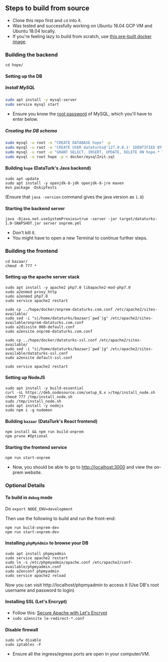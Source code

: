 ## Steps to build from source

- Clone this repo first and `cd` into it.
- Was tested and successfully working on Ubuntu 16.04 GCP VM and Ubuntu 18.04 locally.
- If you're feeling lazy to build from scratch, use [this pre-built docker image](https://medium.com/@dataturks/dataturks-on-prem-a-fully-self-hosted-data-annotation-solution-86b455bf0634).

### Building the backend

```
cd hope/
```

#### Setting up the DB
##### Install MySQL
```bash
sudo apt install -y mysql-server
sudo service mysql start
```
- Ensure you know the [root password](https://stackoverflow.com/a/54165621/5002496) of MySQL, which you'll have to enter below.

##### Creating the DB schema
```bash
sudo mysql -u root -e "CREATE DATABASE hope" -p
sudo mysql -u root -e "CREATE USER dataturks@'127.0.0.1' IDENTIFIED BY '12345';" -p
sudo mysql -u root -e "GRANT SELECT, INSERT, UPDATE, DELETE ON hope.* TO dataturks@127.0.0.1;FLUSH PRIVILEGES;" -p
sudo mysql -u root hope -p < docker/mysqlInit.sql
```

#### Building `hope` (DataTurk's Java backend)
```
sudo apt update
sudo apt install -y openjdk-8-jdk openjdk-8-jre maven
mvn package -DskipTests
```
(Ensure that `java -version` command gives the java version as `1.8`)

#### Starting the backend server
```
java -Djava.net.useSystemProxies=true -server -jar target/dataturks-1.0-SNAPSHOT.jar server onprem.yml
```
- Don't kill it.
- You might have to open a new Terminal to continue further steps.

### Building the frontend

```
cd bazaar/
chmod -R 777 *
```

#### Setting up the apache server stack

```
sudo apt install -y apache2 php7.0 libapache2-mod-php7.0
sudo a2enmod proxy_http
sudo a2enmod php7.0
sudo service apache2 restart

sudo cp ../hope/docker/onprem-dataturks.com.conf /etc/apache2/sites-available/
sudo sed -i "s|/home/dataturks/bazaar|`pwd`|g" /etc/apache2/sites-available/onprem-dataturks.com.conf
sudo a2dissite 000-default.conf
sudo a2ensite onprem-dataturks.com.conf

sudo cp ../hope/docker/dataturks-ssl.conf /etc/apache2/sites-available/
sudo sed -i "s|/home/dataturks/bazaar|`pwd`|g" /etc/apache2/sites-available/dataturks-ssl.conf
sudo a2ensite default-ssl.conf

sudo service apache2 restart
```

#### Setting up NodeJS

```
sudo apt install -y build-essential
curl -sL https://deb.nodesource.com/setup_8.x >/tmp/install_node.sh
chmod 777 /tmp/install_node.sh
sudo /tmp/install_node.sh
sudo apt install -y nodejs
sudo npm i -g nodemon
```
    
#### Building `bazaar` (DataTurk's React frontend)
```
npm install && npm run build-onprem
npm prune #Optional
```

#### Starting the frontend service
```
npm run start-onprem
```

- Now, you should be able to go to [http://localhost:3000](http://localhost:3000) and view the on-prem website.


### Optional Details

#### To build in `debug` mode

Do `export NODE_ENV=development`

Then use the following to build and run the front-end:
```
npm run build-onprem-dev
npm run start-onprem-dev
```

#### Installing `phpMyAdmin` to browse your DB

```
sudo apt install phpmyadmin
sudo service apache2 restart
sudo ln -s /etc/phpmyadmin/apache.conf /etc/apache2/conf-available/phpmyadmin.conf
sudo a2enconf phpmyadmin
sudo service apache2 reload
```

Now you can visit http://localhost/phpmyadmin to access it (Use DB's root username and password to login)

#### Installing SSL (Let's Encrypt)
- Follow this: [Secure Apache with Let's Encrypt](https://www.digitalocean.com/community/tutorials/how-to-secure-apache-with-let-s-encrypt-on-ubuntu-16-04)
- `sudo a2ensite le-redirect-*.conf`

#### Disable firewall
```
sudo ufw disable
sudo iptables -F
```
- Ensure all the ingress/egress ports are open in your computer/VM.
